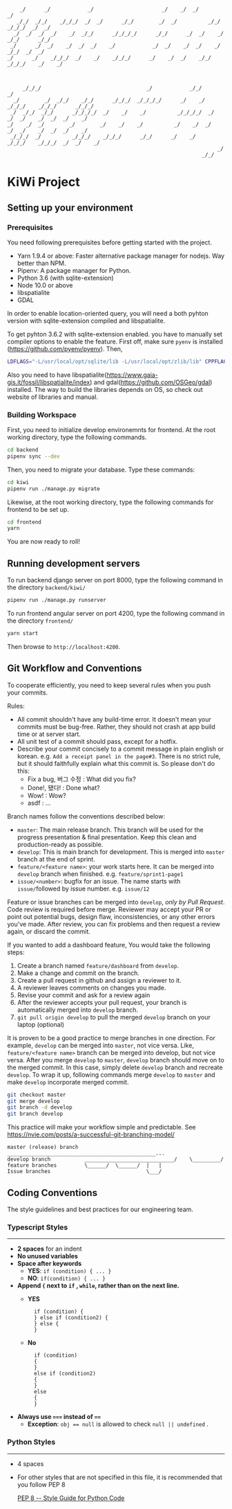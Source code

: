 ```
    _/      _/            _/                      _/    _/  _/                      _/
   _/_/  _/_/    _/_/_/  _/  _/      _/_/        _/  _/          _/_/      _/_/_/  _/  _/
  _/  _/  _/  _/    _/  _/_/      _/_/_/_/      _/_/      _/  _/    _/  _/_/      _/_/
 _/      _/  _/    _/  _/  _/    _/            _/  _/    _/  _/    _/      _/_/  _/  _/
_/      _/    _/_/_/  _/    _/    _/_/_/      _/    _/  _/    _/_/    _/_/_/    _/    _/



     _/_/_/                                  _/            _/_/                        _/
  _/        _/  _/_/    _/_/      _/_/_/  _/_/_/_/      _/    _/    _/_/_/    _/_/_/      _/_/_/
 _/  _/_/  _/_/      _/_/_/_/  _/    _/    _/          _/_/_/_/  _/    _/  _/    _/  _/  _/    _/
_/    _/  _/        _/        _/    _/    _/          _/    _/  _/    _/  _/    _/  _/  _/    _/
 _/_/_/  _/          _/_/_/    _/_/_/      _/_/      _/    _/    _/_/_/    _/_/_/  _/  _/    _/
                                                                    _/
                                                               _/_/                                      
````
# KiWi Project
## Setting up your environment
### Prerequisites
You need following prerequisites before getting started with the project.
 * Yarn 1.9.4 or above: Faster alternative package manager for nodejs. Way better than NPM.
 * Pipenv: A package manager for Python. 
 * Python 3.6 (with sqlite-extension)
 * Node 10.0 or above
 * libspatialite
 * GDAL

In order to enable location-oriented query, you will need a both pyhton version with sqlite-extension compiled and libspatialite.

To get pyhton 3.6.2 with sqlite-extension enabled. you have to manually set compiler options to enable the feature. First off, make sure `pyenv` is installed (https://github.com/pyenv/pyenv). Then,
```bash
LDFLAGS="-L/usr/local/opt/sqlite/lib -L/usr/local/opt/zlib/lib" CPPFLAGS="-I/usr/local/opt/sqlite/include -I/usr/local/opt/zlib/include" PYTHON_CONFIGURE_OPTS="--enable-loadable-sqlite-extensions" pyenv install 3.6.2
```
Also you need to have libspatialite(https://www.gaia-gis.it/fossil/libspatialite/index) and gdal(https://github.com/OSGeo/gdal) installed. The way to build the libraries depends on OS, so check out website of libraries and manual.


### Building Workspace

First, you need to initialize develop environemnts for frontend. At the root working directory, type the following commands.
```bash
cd backend
pipenv sync --dev
```
Then, you need to migrate your database. Type these commands:
```bash
cd kiwi
pipenv run ./manage.py migrate
```

Likewise, at the root working directory, type the following commands for frontend to be set up.
```bash
cd frontend
yarn
```
You are now ready to roll!

## Running development servers
To run backend django server on port 8000, type the following command in the directory `backend/kiwi/`
```bash
pipenv run ./manage.py runserver
```

To run frontend angular server on port 4200, type the following command in the directory `frontend/`
```bash
yarn start
```

Then browse to `http://localhost:4200`.

## Git Workflow and Conventions
To cooperate efficiently, you need to keep several rules when you push your commits.

Rules:
- All commit shouldn't have any build-time error. It doesn't mean your commits must be bug-free. Rather, they should not crash at app build time or at server start.
- All unit test of a commit should pass, except for a hotfix.
- Describe your commit concisely to a commit message in plain english or korean. e.g. `Add a receipt panel in the page#3`. There is no strict rule, but it should faithfully explain what this commit is. So please don't do this:
  - Fix a bug, 버그 수정 : What did you fix?
  - Done!, 됐다! : Done what?
  - Wow! : Wow?
  - asdf : ...


Branch names follow the conventions described below:

- `master`: The main release branch. This branch will be used for the progress presentation & final presentation. Keep this clean and production-ready as possible.
- `develop`: This is main branch for development. This is merged into `master` branch at the end of sprint.
- `feature/<feature name>`: your work starts here. It can be merged into `develop` branch when finished. e.g. `feature/sprint1-page1`
- `issue/<number>`: bugfix for an issue. The name starts with `issue/`followed by issue number. e.g. `issue/12`

Feature or issue branches can be merged into `develop`, *only by Pull Request*. Code review is required before merge. Reviewer may accept your PR or point out potential bugs, design flaw, inconsistencies, or any other errors you've made. After review, you can fix problems and then request a review again, or discard the commit.

If you wanted to add a dashboard feature, You would take the following steps:
 1. Create a branch named `feature/dashboard` from `develop`. 
 1. Make a change and commit on the branch.
 1. Create a pull request in github and assign a reviewer to it.
 1. A reviewer leaves comments on changes you made.
 1. Revise your commit and ask for a review again
 1. After the reviewer accepts your pull request, your branch is automatically merged into `develop` branch.
 1. `git pull origin develop` to pull the merged `develop` branch on your laptop (optional)

It is proven to be a good practice to merge branches in one direction. For example, `develop` can be merged into `master`, not vice versa. Like, `feature/<feature name>` branch can be merged into develop, but not vice versa.
After you merge `develop` to `master`, `develop` branch should move on to the merged commit. In this case, simply delete `develop` branch and recreate `develop`. To wrap it up, following commands merge `develop` to `master` and make `develop` incorporate merged commit.

```bash
git checkout master
git merge develop
git branch -d develop
git branch develop
```

This practice will make your workflow simple and predictable. See  https://nvie.com/posts/a-successful-git-branching-model/ 

```
master (release) branch  ________________________________________________...
develop branch           _____________________________/    \_________/
feature branches         \______/  \______/  |   |
Issue branches                               \___/
```




## Coding Conventions
The style guidelines and best practices for our engineering team.

### Typescript Styles

---

- **2 spaces** for an indent
- **No unused variables**
- **Space after keywords**
    - **YES**: `if (condition) { ... }`
    - **NO**: `if(condition) { ... }`
- **Append `{` next to `if` , `while`, rather than on the next line.**
    - **YES**
    
            if (condition) { 
            } else if (condition2) {
            } else {
            }

    - **No**
    
            if (condition)
            { 
            }
            else if (condition2)
            {
            }
            else
            {
            }
- **Always use `===` instead of `==`**
    - **Exception**: `obj == null` is allowed to check `null || undefined` .

### Python Styles

---

- 4 spaces
- For other styles that are not specified in this file, it is recommended that you follow PEP 8

    [PEP 8 -- Style Guide for Python Code](https://www.python.org/dev/peps/pep-0008/)
    
